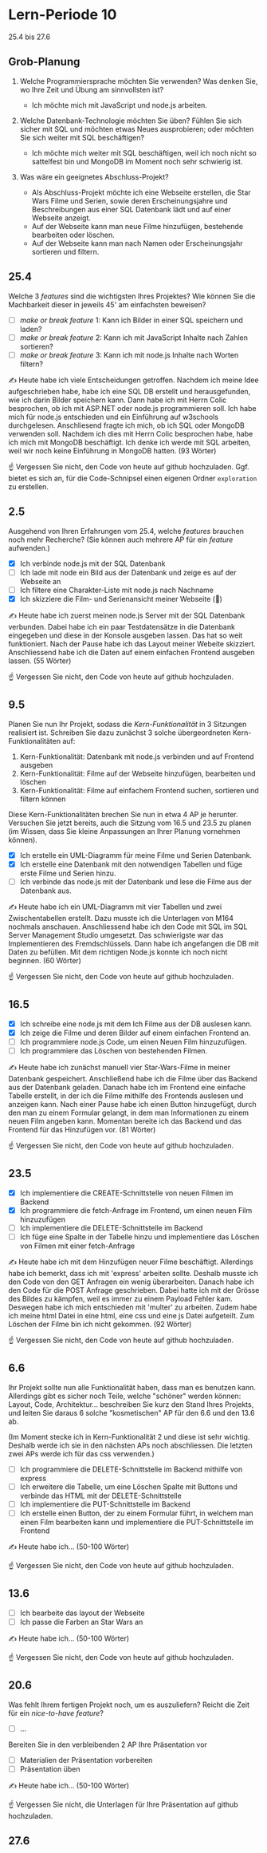 # Lern-Periode 10

25.4 bis 27.6

## Grob-Planung

1. Welche Programmiersprache möchten Sie verwenden? Was denken Sie, wo Ihre Zeit und Übung am sinnvollsten ist?
   - Ich möchte mich mit JavaScript und node.js arbeiten.
   
3. Welche Datenbank-Technologie möchten Sie üben? Fühlen Sie sich sicher mit SQL und möchten etwas Neues ausprobieren; oder möchten Sie sich weiter mit SQL beschäftigen?
   - Ich möchte mich weiter mit SQL beschäftigen, weil ich noch nicht so sattelfest bin und MongoDB im Moment noch sehr schwierig ist.
   
5. Was wäre ein geeignetes Abschluss-Projekt?
   - Als Abschluss-Projekt möchte ich eine Webseite erstellen, die Star Wars Filme und Serien, sowie deren Erscheinungsjahre und Beschreibungen aus einer SQL Datenbank lädt und auf einer Webseite anzeigt.
   - Auf der Webseite kann man neue Filme hinzufügen, bestehende bearbeiten oder löschen.
   - Auf der Webseite kann man nach Namen oder Erscheinungsjahr sortieren und filtern.

## 25.4

Welche 3 *features* sind die wichtigsten Ihres Projektes? Wie können Sie die Machbarkeit dieser in jeweils 45' am einfachsten beweisen?

- [ ] *make or break feature* 1: Kann ich Bilder in einer SQL speichern und laden?
- [ ] *make or break feature* 2: Kann ich mit JavaScript Inhalte nach Zahlen sortieren?
- [ ] *make or break feature* 3: Kann ich mit node.js Inhalte nach Worten filtern?

✍️ Heute habe ich viele Entscheidungen getroffen. Nachdem ich meine Idee aufgeschrieben habe, habe ich eine SQL DB erstellt und herausgefunden, wie ich darin Bilder speichern kann. Dann habe ich mit Herrn Colic besprochen, ob ich mit ASP.NET oder node.js programmieren soll. Ich habe mich für node.js entschieden und ein Einführung auf w3schools durchgelesen. Anschliesend fragte ich mich, ob ich SQL oder MongoDB verwenden soll. Nachdem ich dies mit Herrn Colic besprochen habe, habe ich mich mit MongoDB beschäftigt. Ich denke ich werde mit SQL arbeiten, weil wir noch keine Einführung in MongoDB hatten. (93 Wörter)

☝️ Vergessen Sie nicht, den Code von heute auf github hochzuladen. Ggf. bietet es sich an, für die Code-Schnipsel einen eigenen Ordner `exploration` zu erstellen.

## 2.5

Ausgehend von Ihren Erfahrungen vom 25.4, welche *features* brauchen noch mehr Recherche? (Sie können auch mehrere AP für ein *feature* aufwenden.)

- [x] Ich verbinde node.js mit der SQL Datenbank
- [ ] Ich lade mit node ein Bild aus der Datenbank und zeige es auf der Webseite an
- [ ] Ich filtere eine Charakter-Liste mit node.js nach Nachname
- [x] Ich skizziere die Film- und Serienansicht meiner Webseite (📵)

✍️ Heute habe ich zuerst meinen node.js Server mit der SQL Datenbank verbunden. Dabei habe ich ein paar Testdatensätze in die Datenbank eingegeben und diese in der Konsole ausgeben lassen. Das hat so weit funktioniert. Nach der Pause habe ich das Layout meiner Webeite skizziert. Anschliessend habe ich die Daten auf einem einfachen Frontend ausgeben lassen. (55 Wörter)

☝️ Vergessen Sie nicht, den Code von heute auf github hochzuladen.

## 9.5

Planen Sie nun Ihr Projekt, sodass die *Kern-Funktionalität* in 3 Sitzungen realisiert ist. Schreiben Sie dazu zunächst 3 solche übergeordneten Kern-Funktionalitäten auf:

1. Kern-Funktionalität: Datenbank mit node.js verbinden und auf Frontend ausgeben
2. Kern-Funktionalität: Filme auf der Webseite hinzufügen, bearbeiten und löschen
3. Kern-Funktionalität: Filme auf einfachem Frontend suchen, sortieren und filtern können


Diese Kern-Funktionalitäten brechen Sie nun in etwa 4 AP je herunter. Versuchen Sie jetzt bereits, auch die Sitzung vom 16.5 und 23.5 zu planen (im Wissen, dass Sie kleine Anpassungen an Ihrer Planung vornehmen können).

- [x] Ich erstelle ein UML-Diagramm für meine Filme und Serien Datenbank.
- [x] Ich erstelle eine Datenbank mit den notwendigen Tabellen und füge erste Filme und Serien hinzu.
- [ ] Ich verbinde das node.js mit der Datenbank und lese die Filme aus der Datenbank aus.

✍️ Heute habe ich ein UML-Diagramm mit vier Tabellen und zwei Zwischentabellen erstellt. Dazu musste ich die Unterlagen von M164 nochmals anschauen. Anschliessend habe ich den Code mit SQL im SQL Server Management Studio umgesetzt. Das schwierigste war das Implementieren des Fremdschlüssels. Dann habe ich angefangen die DB mit Daten zu befüllen. Mit dem richtigen Node.js konnte ich noch nicht beginnen. (60 Wörter)

☝️ Vergessen Sie nicht, den Code von heute auf github hochzuladen.

## 16.5

- [x] Ich schreibe eine node.js mit dem Ich Filme aus der DB auslesen kann.
- [x] Ich zeige die Filme und deren Bilder auf einem einfachen Frontend an.
- [ ] Ich programmiere node.js Code, um einen Neuen Film hinzuzufügen.
- [ ] Ich programmiere das Löschen von bestehenden Filmen.

✍️ Heute habe ich zunächst manuell vier Star-Wars-Filme in meiner Datenbank gespeichert. Anschließend habe ich die Filme über das Backend aus der Datenbank geladen. Danach habe ich im Frontend eine einfache Tabelle erstellt, in der ich die Filme mithilfe des Frontends auslesen und anzeigen kann. Nach einer Pause habe ich einen Button hinzugefügt, durch den man zu einem Formular gelangt, in dem man Informationen zu einem neuen Film angeben kann. Momentan bereite ich das Backend und das Frontend für das Hinzufügen vor. (81 Wörter)

☝️ Vergessen Sie nicht, den Code von heute auf github hochzuladen.

## 23.5

- [x] Ich implementiere die CREATE-Schnittstelle von neuen Filmen im Backend
- [x] Ich programmiere die fetch-Anfrage im Frontend, um einen neuen Film hinzuzufügen
- [ ] Ich implementiere die DELETE-Schnittstelle im Backend
- [ ] Ich füge eine Spalte in der Tabelle hinzu und implementiere das Löschen von Filmen mit einer fetch-Anfrage

✍️ Heute habe ich mit dem Hinzufügen neuer Filme beschäftigt. Allerdings habe ich bemerkt, dass ich mit 'express' arbeiten sollte. Deshalb musste ich den Code von den GET Anfragen ein wenig überarbeiten. Danach habe ich den Code für die POST Anfrage geschrieben. Dabei hatte ich mit der Grösse des Bildes zu kämpfen, weil es immer zu einem Payload Fehler kam. Deswegen habe ich mich entschieden mit 'multer' zu arbeiten. Zudem habe ich meine html Datei in eine html, eine css und eine js Datei aufgeteilt. Zum Löschen der Filme bin ich nicht gekommen. (92 Wörter)

☝️ Vergessen Sie nicht, den Code von heute auf github hochzuladen.

## 6.6

Ihr Projekt sollte nun alle Funktionalität haben, dass man es benutzen kann. Allerdings gibt es sicher noch Teile, welche "schöner" werden können: Layout, Code, Architektur... beschreiben Sie kurz den Stand Ihres Projekts, und leiten Sie daraus 6 solche "kosmetischen" AP für den 6.6 und den 13.6 ab.

(Im Moment stecke ich in Kern-Funktionalität 2 und diese ist sehr wichtig. Deshalb werde ich sie in den nächsten APs noch abschliessen. Die letzten zwei APs werde ich für das css verwenden.)

- [ ] Ich programmiere die DELETE-Schnittstelle im Backend mithilfe von express
- [ ] Ich erweitere die Tabelle, um eine Löschen Spalte mit Buttons und verbinde das HTML mit der DELETE-Schnittstelle
- [ ] Ich implementiere die PUT-Schnittstelle im Backend
- [ ] Ich erstelle einen Button, der zu einem Formular führt, in welchem man einen Film bearbeiten kann und implementiere die PUT-Schnittstelle im Frontend

✍️ Heute habe ich... (50-100 Wörter)

☝️ Vergessen Sie nicht, den Code von heute auf github hochzuladen.

## 13.6

- [ ] Ich bearbeite das layout der Webseite
- [ ] Ich passe die Farben an Star Wars an

✍️ Heute habe ich... (50-100 Wörter)

☝️ Vergessen Sie nicht, den Code von heute auf github hochzuladen.

## 20.6

Was fehlt Ihrem fertigen Projekt noch, um es auszuliefern? Reicht die Zeit für ein *nice-to-have feature*?

- [ ] ...

Bereiten Sie in den verbleibenden 2 AP Ihre Präsentation vor

- [ ] Materialien der Präsentation vorbereiten
- [ ] Präsentation üben

✍️ Heute habe ich... (50-100 Wörter)

☝️ Vergessen Sie nicht, die Unterlagen für Ihre Präsentation auf github hochzuladen.

## 27.6

